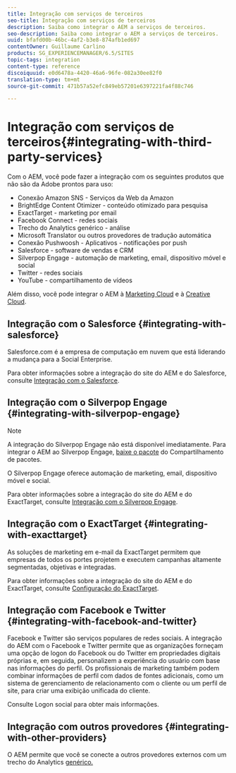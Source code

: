 ```yaml
---
title: Integração com serviços de terceiros
seo-title: Integração com serviços de terceiros
description: Saiba como integrar o AEM a serviços de terceiros.
seo-description: Saiba como integrar o AEM a serviços de terceiros.
uuid: bfafd00b-46bc-4af2-b3e8-874afb1ed697
contentOwner: Guillaume Carlino
products: SG_EXPERIENCEMANAGER/6.5/SITES
topic-tags: integration
content-type: reference
discoiquuid: e0d6478a-4420-46a6-96fe-082a30ee82f0
translation-type: tm+mt
source-git-commit: 471b57a52efc849eb57201e6397221fa4f88c746

---
```



# Integração com serviços de terceiros{#integrating-with-third-party-services}

Com o AEM, você pode fazer a integração com os seguintes produtos que não são da Adobe prontos para uso:

* Conexão Amazon SNS - Serviços da Web da Amazon
* BrightEdge Content Otimizer - conteúdo otimizado para pesquisa
* ExactTarget - marketing por email
* Facebook Connect - redes sociais
* Trecho do Analytics genérico - análise
* Microsoft Translator ou outros provedores de tradução automática
* Conexão Pushwoosh - Aplicativos - notificações por push
* Salesforce - software de vendas e CRM
* Silverpop Engage - automação de marketing, email, dispositivo móvel e social
* Twitter - redes sociais
* YouTube - compartilhamento de vídeos

Além disso, você pode integrar o AEM à [Marketing Cloud](/help/sites-administering/marketing-cloud.md) e à [Creative Cloud](/help/assets/aem-cc-folder-sharing-best-practices.md).

## Integração com o Salesforce {#integrating-with-salesforce}

Salesforce.com é a empresa de computação em nuvem que está liderando a mudança para a Social Enterprise.

Para obter informações sobre a integração do site do AEM e do Salesforce, consulte [Integração com o Salesforce](/help/sites-administering/salesforce.md).

## Integração com o Silverpop Engage {#integrating-with-silverpop-engage}

>[!NOTE]
>
>A integração do Silverpop Engage não está disponível imediatamente. Para integrar o AEM ao Silverpop Engage, [baixe o pacote](https://www.adobeaemcloud.com/content/marketplace/marketplaceProxy.html?packagePath=/content/companies/public/adobe/packages/aem620/product/cq-mcm-integrations-silverpop-content) do Compartilhamento de pacotes.

O Silverpop Engage oferece automação de marketing, email, dispositivo móvel e social.

Para obter informações sobre a integração do site do AEM e do ExactTarget, consulte [Integração com o Silverpop Engage](/help/sites-administering/silverpop.md).

## Integração com o ExactTarget {#integrating-with-exacttarget}

As soluções de marketing em e-mail da ExactTarget permitem que empresas de todos os portes projetem e executem campanhas altamente segmentadas, objetivas e integradas.

Para obter informações sobre a integração do site do AEM e do ExactTarget, consulte [Configuração do ExactTarget](/help/sites-administering/exacttarget.md).

## Integração com Facebook e Twitter {#integrating-with-facebook-and-twitter}

Facebook e Twitter são serviços populares de redes sociais. A integração do AEM com o Facebook e Twitter permite que as organizações forneçam uma opção de logon do Facebook ou do Twitter em propriedades digitais próprias e, em seguida, personalizem a experiência do usuário com base nas informações do perfil. Os profissionais de marketing também podem combinar informações de perfil com dados de fontes adicionais, como um sistema de gerenciamento de relacionamento com o cliente ou um perfil de site, para criar uma exibição unificada do cliente.

Consulte Logon [](/help/communities/social-login.md) social para obter mais informações.

## Integração com outros provedores {#integrating-with-other-providers}

O AEM permite que você se conecte a outros provedores externos com um trecho do Analytics [genérico.](/help/sites-administering/external-providers.md)
